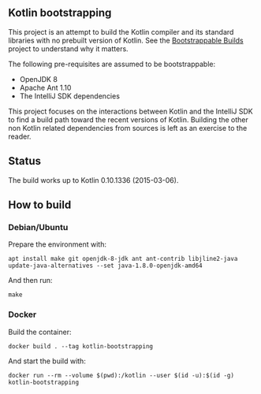 Kotlin bootstrapping
--------------------

This project is an attempt to build the Kotlin compiler and its standard
libraries with no prebuilt version of Kotlin. See the
[Bootstrappable Builds](https://bootstrappable.org) project to understand
why it matters.

The following pre-requisites are assumed to be bootstrappable:
* OpenJDK 8
* Apache Ant 1.10
* The IntelliJ SDK dependencies

This project focuses on the interactions between Kotlin and the IntelliJ SDK
to find a build path toward the recent versions of Kotlin. Building the other
non Kotlin related dependencies from sources is left as an exercise to the
reader.


## Status

The build works up to Kotlin 0.10.1336 (2015-03-06).


## How to build

### Debian/Ubuntu

Prepare the environment with:

    apt install make git openjdk-8-jdk ant ant-contrib libjline2-java
    update-java-alternatives --set java-1.8.0-openjdk-amd64

And then run:

    make

### Docker

Build the container:

    docker build . --tag kotlin-bootstrapping

And start the build with:

    docker run --rm --volume $(pwd):/kotlin --user $(id -u):$(id -g) kotlin-bootstrapping
